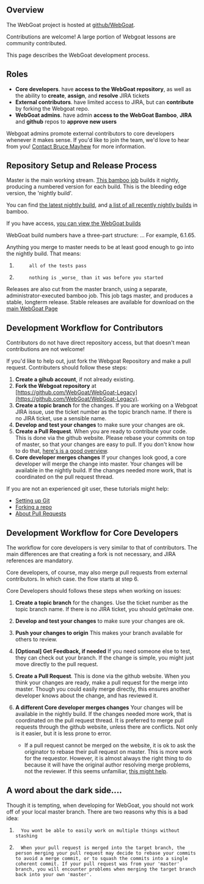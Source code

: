 ## Overview

The WebGoat project is hosted at [github/WebGoat](https://github.com/WebGoat-Legacy). 

Contributions are welcome! A large portion of Webgoat lessons are community contributed.

This page describes the WebGoat development process.

## Roles

* **Core developers**. have **access to the WebGoat repository**, as well as the ability to **create**, **assign**, and **resolve** JIRA tickets
* **External contributors**. have limited access to JIRA, but can **contribute** by forking the Webgoat repo.
* **WebGoat admins**. have admin **access to the WebGoat Bamboo**, **JIRA** and **github** repos to **approve new users**

Webgoat admins promote external contributors to core developers whenever it makes sense. If you'd like to join the team, we'd love to hear from you! [Contact Bruce Mayhew](mailto:webgoat@owasp.org) for more information.

## Repository Setup and Release Process

Master is the main working stream. [This bamboo job](https://webgoat.atlassian.net/builds/browse/WEB-WGM) builds it nightly, producing a numbered version for each build.  This is the bleeding edge version, the 'nightly build'. 

You can find [the latest nightly build](https://webgoat.atlassian.net/builds/browse/WEB-WGM/latest), and [a list of all recently nightly builds](https://webgoat.atlassian.net/builds/browse/WEB-WGM) in bamboo.

If you have access, [you can view the WebGoat builds](https://webgoat.atlassian.net/builds/browse/WEB)

WebGoat build numbers have a three-part structure:  <major>.<minor>.<buildNumber>.   For example, 6.1.65. 

Anything you merge to master needs to be at least good enough to go into the nightly build. That means:

1.          all of the tests pass
1.          nothing is _worse_ than it was before you started

Releases are also cut from the master branch, using a separate, administrator-executed bamboo job. This job tags master, and produces a stable, longterm release.  Stable releases are available for download on the [main WebGoat Page](http://webgoat.github.io)

## Development Workflow for Contributors 

Contributors do not have direct repository access, but that doesn't mean contributions are not welcome!  

If you'd like to help out, just fork the Webgoat Repository and make a pull request. Contributers should follow these steps:

1. **Create a gihub account**, if not already existing.
1. **Fork the Webgoat repository** at [https://github.com/WebGoat/WebGoat-Legacy](https://github.com/WebGoat/WebGoat-Legacy).
1. **Create a topic branch** for the changes. If you are working on a Webgoat JIRA issue, use the ticket number as the topic branch name. If there is no JIRA ticket, use a sensible name.
1. **Develop and test your changes**  to make sure your changes are ok.
1. **Create a Pull Request**. When you are ready to contribute your code. This is done via the github website. Please rebase your commits on top of master, so that your changes are easy to pull. If you don't know how to do that, [here's is a good overview](https://github.com/edx/edx-platform/wiki/How-to-Rebase-a-Pull-Request).
1. **Core developer merges changes** If your changes look good, a core developer will merge the change into master.  Your changes will be available in the nightly build. If the changes needed more work, that is coordinated on the pull request thread. 

If you are not an experienced git user, these tutorials might help:

* [Setting up Git](https://help.github.com/articles/set-up-git)
* [Forking a repo](https://help.github.com/articles/fork-a-repo)
* [About Pull Requests](https://help.github.com/articles/using-pull-requests)

## Development Workflow for Core Developers

The workflow for core developers is very similar to that of contributors. The main differences are that creating a fork is not necessary, and JIRA references are mandatory. 

Core developers, of course, may also merge pull requests from external contributors. In which case. the flow starts at step 6.

Core Developers should follows these steps when working on issues:

1. **Create a topic branch** for the changes. Use the ticket number as the topic branch name. If there is no JIRA ticket, you should get/make one.
1. **Develop and test your changes** to make sure your changes are ok.
1. **Push your changes to origin** This makes your branch available for others to review.
1. **[Optional] Get Feedback, if needed** If you need someone else to test, they can check out your branch. If the change is simple, you might just move directly to the pull request.
1. **Create a Pull Request**. This is done via the github website.  When you think your changes are ready, make a pull request for the merge into master.  Though you could easily merge directly, this ensures another developer knows about the change, and has reviewed it.  
1. **A different Core developer merges changes** Your changes will be available in the nightly build. If the changes needed more work, that is coordinated on the pull request thread. It is preferred to merge pull requests through the github website, unless there are conflicts.  Not only is it easier, but it is less prone to error.

    * If a pull request cannot be merged on the website, it is ok to ask the originator to rebase their pull request on master.  This is more work for the requestor. However, it is almost always the right thing to do because it will have the original author resolving merge problems, not the reviewer.  If this seems unfamiliar, [this might help](https://github.com/edx/edx-platform/wiki/How-to-Rebase-a-Pull-Request).

## A word about the dark side....

Though it is tempting, when developing for WebGoat, you should not work off of your local master branch. There are two reasons why this is a bad idea:

1.       You wont be able to easily work on multiple things without stashing
1.       When your pull request is merged into the target branch, the person merging your pull request may decide to rebase your commits to avoid a merge commit, or to squash the commits into a single coherent commit. If your pull request was from your 'master' branch, you will encounter problems when merging the target branch back into your own 'master'. 